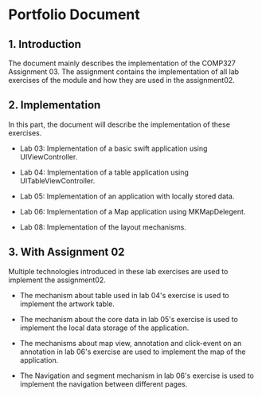 # Portfolio Document
## 1. Introduction
The document mainly describes the implementation of the COMP327 Assignment 03. The assignment contains the implementation of all lab exercises of the module and how they are used in the assignment02.

## 2. Implementation
In this part, the document will describe the implementation of these exercises.
* Lab 03: Implementation of a basic swift application using UIViewController.

* Lab 04: Implementation of a table application using UITableViewController.

* Lab 05: Implementation of an application with locally stored data.

* Lab 06: Implementation of a Map application using MKMapDelegent.

* Lab 08: Implementation of the layout mechanisms.

## 3. With Assignment 02
Multiple technologies introduced in these lab exercises are used to implement the assignment02.
* The mechanism about table used in lab 04's exercise is used to implement the artwork table.

* The mechanism about the core data in lab 05's exercise is used to implement the local data storage of the application.

* The mechanisms about map view, annotation and click-event on an annotation in lab 06's exercise are used to implement the map of the application.

* The Navigation and segment mechanism in lab 06's exercise is used to implement the navigation between different pages.
